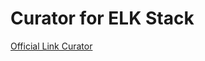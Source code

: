 # Curator for ELK Stack
[Official Link Curator](https://www.elastic.co/guide/en/elasticsearch/client/curator/current/index.html)
